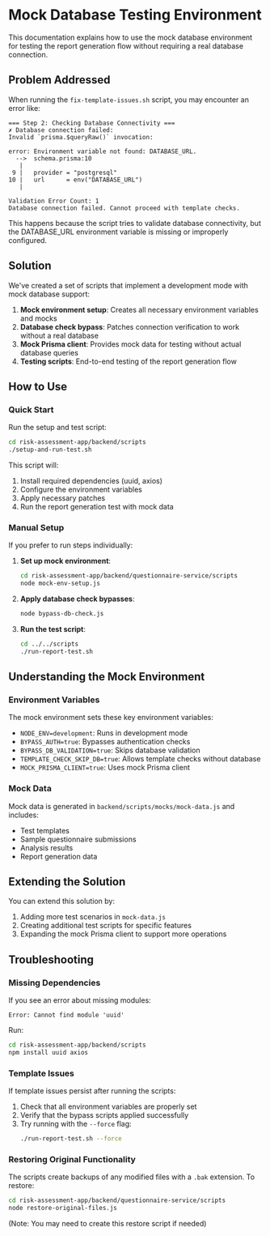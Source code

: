 # Mock Database Testing Environment

This documentation explains how to use the mock database environment for testing the report generation flow without requiring a real database connection.

## Problem Addressed

When running the `fix-template-issues.sh` script, you may encounter an error like:

```
=== Step 2: Checking Database Connectivity ===
✗ Database connection failed: 
Invalid `prisma.$queryRaw()` invocation:

error: Environment variable not found: DATABASE_URL.
  -->  schema.prisma:10
   | 
 9 |   provider = "postgresql"
10 |   url      = env("DATABASE_URL")
   | 

Validation Error Count: 1
Database connection failed. Cannot proceed with template checks.
```

This happens because the script tries to validate database connectivity, but the DATABASE_URL environment variable is missing or improperly configured.

## Solution

We've created a set of scripts that implement a development mode with mock database support:

1. **Mock environment setup**: Creates all necessary environment variables and mocks
2. **Database check bypass**: Patches connection verification to work without a real database
3. **Mock Prisma client**: Provides mock data for testing without actual database queries
4. **Testing scripts**: End-to-end testing of the report generation flow

## How to Use

### Quick Start

Run the setup and test script:

```bash
cd risk-assessment-app/backend/scripts
./setup-and-run-test.sh
```

This script will:
1. Install required dependencies (uuid, axios)
2. Configure the environment variables
3. Apply necessary patches
4. Run the report generation test with mock data

### Manual Setup

If you prefer to run steps individually:

1. **Set up mock environment**:
   ```bash
   cd risk-assessment-app/backend/questionnaire-service/scripts
   node mock-env-setup.js
   ```

2. **Apply database check bypasses**:
   ```bash
   node bypass-db-check.js
   ```

3. **Run the test script**:
   ```bash
   cd ../../scripts
   ./run-report-test.sh
   ```

## Understanding the Mock Environment

### Environment Variables

The mock environment sets these key environment variables:

- `NODE_ENV=development`: Runs in development mode
- `BYPASS_AUTH=true`: Bypasses authentication checks
- `BYPASS_DB_VALIDATION=true`: Skips database validation
- `TEMPLATE_CHECK_SKIP_DB=true`: Allows template checks without database
- `MOCK_PRISMA_CLIENT=true`: Uses mock Prisma client

### Mock Data

Mock data is generated in `backend/scripts/mocks/mock-data.js` and includes:
- Test templates
- Sample questionnaire submissions
- Analysis results
- Report generation data

## Extending the Solution

You can extend this solution by:

1. Adding more test scenarios in `mock-data.js`
2. Creating additional test scripts for specific features
3. Expanding the mock Prisma client to support more operations

## Troubleshooting

### Missing Dependencies

If you see an error about missing modules:
```
Error: Cannot find module 'uuid'
```

Run:
```bash
cd risk-assessment-app/backend/scripts
npm install uuid axios
```

### Template Issues

If template issues persist after running the scripts:

1. Check that all environment variables are properly set
2. Verify that the bypass scripts applied successfully
3. Try running with the `--force` flag:
   ```bash
   ./run-report-test.sh --force
   ```

### Restoring Original Functionality

The scripts create backups of any modified files with a `.bak` extension. To restore:

```bash
cd risk-assessment-app/backend/questionnaire-service/scripts
node restore-original-files.js
```

(Note: You may need to create this restore script if needed)
